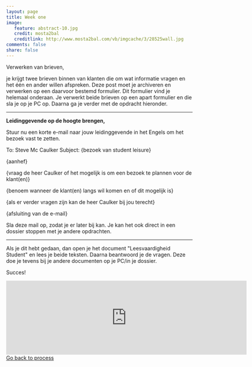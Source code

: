 ```yaml
---
layout: page 
title: Week one 
image: 
   feature: abstract-10.jpg
   credit: mosta2bal
   creditlink: http://www.mosta2bal.com/vb/imgcache/3/28525wall.jpg
comments: false
share: false 
---
```

Verwerken van brieven,

je krijgt twee brieven binnen van klanten die om wat informatie vragen en het één en ander willen afspreken. Deze post moet je archiveren en verwerken op een daarvoor bestemd formulier. Dit formulier vind je helemaal onderaan. Je verwerkt beide brieven op een apart formulier en die sla je op je PC op. Daarna ga je verder met de opdracht hieronder.

<hr>
<b>Leidinggevende op de hoogte brengen,</b>

Stuur nu een korte e-mail naar jouw leidinggevende in het Engels om het bezoek vast te zetten. 

To: Steve Mc Caulker
Subject: {bezoek van student leisure}

{aanhef} 

{vraag de heer Caulker of het mogelijk is om een bezoek te plannen voor de klant(en)} 

{benoem wanneer de klant(en) langs wil komen en of dit mogelijk is} 

{als er verder vragen zijn kan de heer Caulker bij jou terecht} 

{afsluiting van de e-mail}

Sla deze mail op, zodat je er later bij kan. Je kan het ook direct in een dossier stoppen met je andere opdrachten. 

<hr>
Als je dit hebt gedaan, dan open je het document "Leesvaardigheid Student" en lees je beide teksten. Daarna beantwoord je de vragen. Deze doe je tevens bij je andere documenten op je PC/in je dossier.

Succes!


<iframe src="https://drive.google.com/embeddedfolderview?id=0BycjBNS3AKDWV00wNkg3Q085cmM#list" width="650" height="200" frameborder="0"></iframe>

<div style="float: left"> 
<a href="{{ site.url }}/business-administration/project/process/" class="btn">Go back to process</a>
</div>

<!--<div style="float: right"> 
<a href="{{ site.url }}/business-administration/project/week-2/" class="btn">Go to lesson two</a>
</div> !-->
